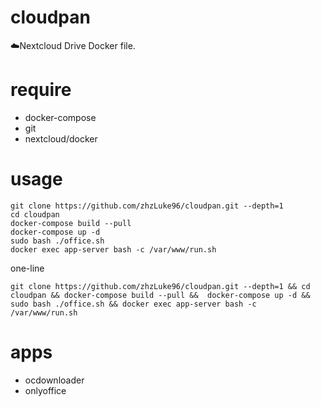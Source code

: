 # cloudpan
☁️Nextcloud Drive Docker file.

# require
- docker-compose
- git
- nextcloud/docker

# usage
```
git clone https://github.com/zhzLuke96/cloudpan.git --depth=1
cd cloudpan
docker-compose build --pull
docker-compose up -d
sudo bash ./office.sh
docker exec app-server bash -c /var/www/run.sh
```
one-line
```
git clone https://github.com/zhzLuke96/cloudpan.git --depth=1 && cd cloudpan && docker-compose build --pull &&  docker-compose up -d && sudo bash ./office.sh && docker exec app-server bash -c /var/www/run.sh
```

# apps
- ocdownloader
- onlyoffice
